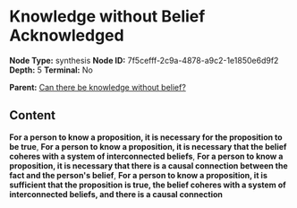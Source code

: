 # Knowledge without Belief Acknowledged

**Node Type:** synthesis
**Node ID:** 7f5cefff-2c9a-4878-a9c2-1e1850e6d9f2
**Depth:** 5
**Terminal:** No

**Parent:** [Can there be knowledge without belief?](can-there-be-knowledge-without-belief-antithesis-54b39704-4b79-474f-b7e2-c5624760e72d.md)

## Content

**For a person to know a proposition, it is necessary for the proposition to be true**, **For a person to know a proposition, it is necessary that the belief coheres with a system of interconnected beliefs**, **For a person to know a proposition, it is necessary that there is a causal connection between the fact and the person's belief**, **For a person to know a proposition, it is sufficient that the proposition is true, the belief coheres with a system of interconnected beliefs, and there is a causal connection**
